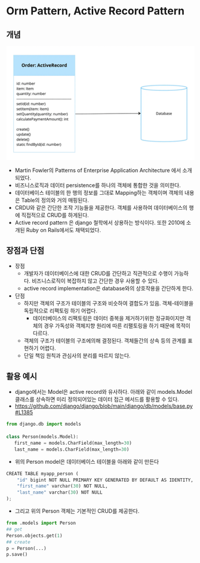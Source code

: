 # Orm Pattern, Active Record Pattern
## 개념
![active_record_pattern](./active_record_pattern.png)
- Martin Fowler의 Patterns of Enterprise Application Architecture 에서 소개되었다.
- 비즈니스로직과 데이터 persistence를 하나의 객체에 통합한 것을 의미한다.
- 데이터베이스 테이블의 한 행의 정보를 그대로 Mapping하는 객체이며 객체의 내용은 Table의 정의와 거의 매핑된다.
- CRDU와 같은 간단한 조작 기능들을 제공한다. 객체를 사용하여 데이터베이스의 행에 직접적으로 CRUD를 하게된다.
- Active record pattern 은 django 철학에서 상용하는 방식이다. 또한 2010에 소개된 Ruby on Rails에서도 채택되었다.
## 장점과 단점
- 장점
  - 개발자가 데이터베이스에 대한 CRUD를 간단하고 직관적으로 수행이 가능하다. 비즈니스로직이 복잡하지 않고 간단한 경우 사용할 수 있다.
  - active record implementation은 database와의 상호작용을 간단하게 한다.
- 단점
  - 하지만 객체의 구조가 테이블의 구조와 비슷하여 결합도가 있음. 객체-테이블을 독립적으로 리팩토링 하기 어렵다.
    - 데이터베이스의 리팩토링은 데이터 중복을 제거하기위한 정규화이지만 객체의 경우 가독성와 객체지향 원리에 따른 리팰토링을 하기 때문에 목적이 다르다.
  - 객체의 구조가 테이블의 구조에의해 결정된다. 객체들간의 상속 등의 관계를 표현하기 어렵다.
  - 단일 책임 원칙과 관심사의 분리를 따르지 않는다.
## 활용 예시
- django에서는 Model은 active record와 유사하다. 아래와 같이 models.Model 클래스를 상속하면 미리 정의되어있는 데이터 접근 메서드를 활용할 수 있다.
- https://github.com/django/django/blob/main/django/db/models/base.py#L1385
```python
from django.db import models

class Person(models.Model):
   first_name = models.CharField(max_length=30)
   last_name = models.CharField(max_length=30)

```

- 위의 Person model은 데이터베이스 테이블을 아래와 같이 만든다
```python
CREATE TABLE myapp_person (
    "id" bigint NOT NULL PRIMARY KEY GENERATED BY DEFAULT AS IDENTITY,
    "first_name" varchar(30) NOT NULL,
    "last_name" varchar(30) NOT NULL
);
```
- 그리고 위의 Person 객체는 기본적인 CRUD를 제공한다.
```python
from .models import Person
## get
Person.objects.get(1)
## create
p = Person(...)
p.save()
```

